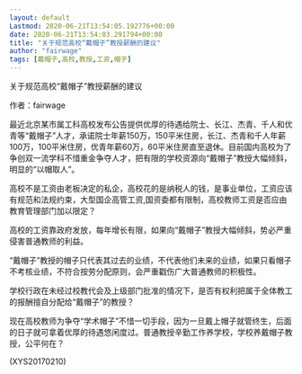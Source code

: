 ```yaml
---
layout: default
Lastmod: 2020-06-21T13:54:05.192776+00:00
date: 2020-06-21T13:54:03.291794+00:00
title: "关于规范高校“戴帽子”教授薪酬的建议"
author: "fairwage"
tags: [戴帽子,高校,教授,工资,帽子]
---
```


关于规范高校“戴帽子”教授薪酬的建议

作者：fairwage

最近北京某市属工科高校发布公告提供优厚的待遇给院士、长江、杰青、千人和优青等“戴帽子”人才，承诺院士年薪150万，150平米住房，长江、杰青和千人年薪100万，100平米住房，优青年薪60万，60平米住房直至退休。目前国内高校为了争创双一流学科不惜重金争夺人才，把有限的学校资源向“戴帽子”教授大幅倾斜，明显的“以帽取人”。

高校不是工资由老板决定的私企，高校花的是纳税人的钱，是事业单位，工资应该有规范和法规约束，大型国企高管工资,国资委都有限制，高校教师工资是否应由教育管理部门加以限定？

高校的工资靠政府发放，每年增长有限，如果向“戴帽子”教授大幅倾斜，势必严重侵害普通教师的利益。

“戴帽子”教授的帽子只代表其过去的业绩，不代表他们未来的业绩，如果只看帽子不考核业绩，不符合按劳分配原则，会严重戳伤广大普通教师的积极性。

学校行政在未经过校教代会及上级部门批准的情况下，是否有权利把属于全体教工的报酬擅自分配给“戴帽子”的教授？

现在高校教师为争夺“学术帽子”不惜一切手段，因为一旦戴上帽子就管终生，后面的日子就可拿着优厚的待遇悠闲度过。普通教授辛勤工作养学校，学校养戴帽子教授，公平何在？

(XYS20170210)

